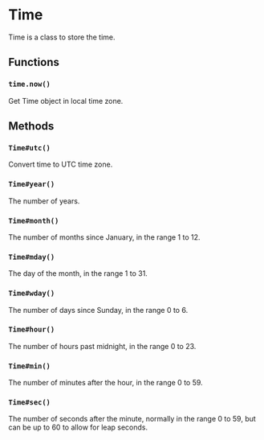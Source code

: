 # Time

Time is a class to store the time.

## Functions

### `time.now()`

Get Time object in local time zone.


## Methods

### `Time#utc()`

Convert time to UTC time zone.

### `Time#year()`

The number of years.

### `Time#month()`

The number of months since January, in the range 1 to 12.

### `Time#mday()`

The day of the month, in the range 1 to 31.

### `Time#wday()`

The number of days since Sunday, in the range 0 to 6.

### `Time#hour()`

The number of hours past midnight, in the range 0 to 23.

### `Time#min()`

The number of minutes after the hour, in the range 0 to 59.

### `Time#sec()`

The number of seconds after the minute, normally in the range 0 to 59, but can
be up to 60 to allow for leap seconds.

